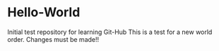 # Hello-World
Initial test repository for learning Git-Hub
This is a test for a new world order.  Changes must be made!!
